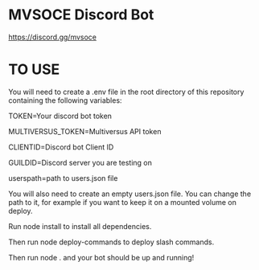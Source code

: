 # MVSOCE Discord Bot
https://discord.gg/mvsoce


# TO USE
You will need to create a .env file in the root directory of this repository containing the following variables:

TOKEN=Your discord bot token
  
MULTIVERSUS_TOKEN=Multiversus API token
  
CLIENTID=Discord bot Client ID
  
GUILDID=Discord server you are testing on
  
userspath=path to users.json file
  
  
You will also need to create an empty users.json file. You can change the path to it, for example if you want to keep it on a mounted volume on deploy. 

Run node install to install all dependencies.

Then run node deploy-commands to deploy slash commands.

Then run node . and your bot should be up and running!
